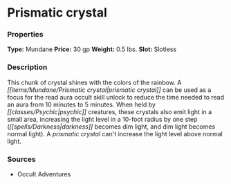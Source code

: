﻿---
Title: "Prismatic crystal"
Type: "Mundane"
Price: "30 gp"
Weight: "0.5 lbs."
Slot: "Slotless"
Description: |
  "This chunk of crystal shines with the colors of the rainbow. A prismatic crystal can be used as a focus for the read aura occult skill unlock to reduce the time needed to read an aura from 10 minutes to 5 minutes. When held by psychic creatures, these crystals also emit light in a small area, increasing the light level in a 10-foot radius by one step (darkness becomes dim light, and dim light becomes normal light). A prismatic crystal can't increase the light level above normal light."
Sources: "['Occult Adventures']"
---

# Prismatic crystal

### Properties

**Type:** Mundane **Price:** 30 gp **Weight:** 0.5 lbs. **Slot:** Slotless

### Description

This chunk of crystal shines with the colors of the rainbow. A _[[items/Mundane/Prismatic crystal|prismatic crystal]]_ can be used as a focus for the read aura occult skill unlock to reduce the time needed to read an aura from 10 minutes to 5 minutes. When held by _[[classes/Psychic|psychic]]_ creatures, these crystals also emit light in a small area, increasing the light level in a 10-foot radius by one step (_[[spells/Darkness|darkness]]_ becomes dim light, and dim light becomes normal light). A _prismatic crystal_ can't increase the light level above normal light.

### Sources

* Occult Adventures